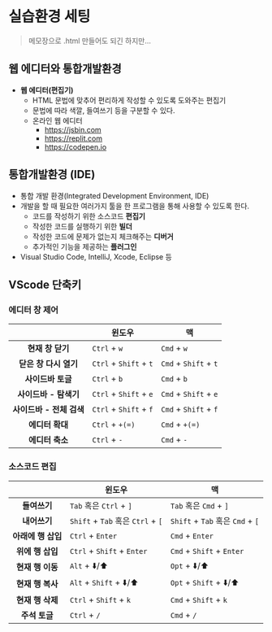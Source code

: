 # 실습환경 세팅

> 메모장으로 .html 만들어도 되긴 하지만...



## 웹 에디터와 통합개발환경

- **웹 에디터(편집기)**
  - HTML 문법에 맞추어 편리하게 작성할 수 있도록 도와주는 편집기
  - 문법에 따라 색깔, 들여쓰기 등을 구분할 수 있다.
  - 온라인 웹 에디터
    - https://jsbin.com
    - https://replit.com
    - https://codepen.io



## 통합개발환경 (IDE)

- 통합 개발 환경(Integrated Development Environment, IDE)
- 개발을 할 때 필요한 여러가지 툴을 한 프로그램을 통해 사용할 수 있도록 한다.
  - 코드를 작성하기 위한 소스코드 **편집기**
  - 작성한 코드를 실행하기 위한 **빌더**
  - 작성한 코드에 문제가 없는지 체크해주는 **디버거**
  - 추가적인 기능을 제공하는 **플러그인**
- Visual Studio Code, IntelliJ, Xcode, Eclipse 등



## VScode 단축키

### 에디터 창 제어

|                          | 윈도우                 | 맥                    |
| :----------------------: | ---------------------- | --------------------- |
|     **현재 창 닫기**     | `Ctrl` + `w`           | `Cmd` + `w`           |
|  **닫은 창 다시 열기**   | `Ctrl` + `Shift` + `t` | `Cmd` + `Shift` + `t` |
|    **사이드바 토글**     | `Ctrl` + `b`           | `Cmd` + `b`           |
|  **사이드바 - 탐색기**   | `Ctrl` + `Shift` + `e` | `Cmd` + `Shift` + `e` |
| **사이드바 - 전체 검색** | `Ctrl` + `Shift` + `f` | `Cmd` + `Shift` + `f` |
|     **에디터 확대**      | `Ctrl` + `+(=)`        | `Cmd` + `+(=)`        |
|     **에디터 축소**      | `Ctrl` + `-`           | `Cmd` + `-`           |



### 소스코드 편집

|                    | 윈도우                                    | 맥                                        |
| :----------------: | ----------------------------------------- | ----------------------------------------- |
|    **들여쓰기**    | `Tab` 혹은 `Ctrl` + `]`                   | `Tab` 혹은 `Cmd` + `]`                    |
|    **내어쓰기**    | `Shift` + `Tab` 혹은 `Ctrl` + `[`         | `Shift` + `Tab` 혹은 `Cmd` + `[`          |
| **아래에 행 삽입** | `Ctrl` + `Enter`                          | `Cmd` + `Enter`                           |
|  **위에 행 삽입**  | `Ctrl` + `Shift` + `Enter`                | `Cmd` + `Shift` + `Enter`                 |
|  **현재 행 이동**  | `Alt` + :arrow_down:/:arrow_up:           | `Opt` + :arrow_down:/:arrow_up:           |
|  **현재 행 복사**  | `Alt` + `Shift` + :arrow_down:/:arrow_up: | `Opt` + `Shift` + :arrow_down:/:arrow_up: |
|  **현재 행 삭제**  | `Ctrl` + `Shift` + `k`                    | `Cmd` + `Shift` + `k`                     |
|   **주석 토글**    | `Ctrl` + `/`                              | `Cmd` + `/`                               |

